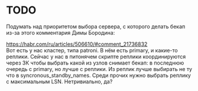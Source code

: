 # TODO

Подумать над приоритетом выбора сервера, с которого делать бекап из-за этого комментария Димы Бородина:

https://habr.com/ru/articles/506610/#comment_21736832 \
Вот есть у нас кластер, типа patroni. В нём есть primary, и какие-то реплики.
Сейчас у нас в питонячем скрипте реплики координируются через ЗК чтобы выбрать какой из узлов снимает бекап: в последнюю очередь с primary, но лучше с реплики. Из реплик лучше выбирать не ту что в syncronous_standby_names. Среди прочих нужно выбрать реплику с максимальным LSN. Нетривиально, да?
